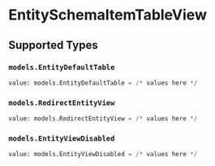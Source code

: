 # EntitySchemaItemTableView


## Supported Types

### `models.EntityDefaultTable`

```python
value: models.EntityDefaultTable = /* values here */
```

### `models.RedirectEntityView`

```python
value: models.RedirectEntityView = /* values here */
```

### `models.EntityViewDisabled`

```python
value: models.EntityViewDisabled = /* values here */
```

